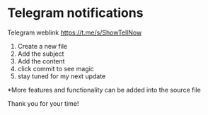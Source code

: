 # Telegram notifications

Telegram weblink
https://t.me/s/ShowTellNow

1) Create a new file
2) Add the subject
3) Add the content
4) click commit to see magic
5) stay tuned for my next update

*More features and functionality can be added into the source file

Thank you for your time!
